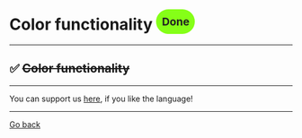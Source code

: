 # Color functionality <span style="background-color: #85FF17; color: #222222; padding: 10px; border-radius: 100px; font-size: 19.2px; vertical-align: top;">Done</span>



_____
## ✅ ~~Color functionality~~


_____
You can support us [here](https://www.buymeacoffee.com/hurx), if you like the language!
_____
[Go back](../readme.md#0)